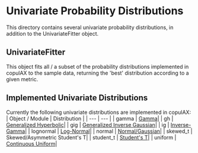 # Univariate Probability Distributions

This directory contains several univariate probability distributions, in addition to the UnivariateFitter object.

## UnivariateFitter

This object fits all / a subset of the probability distributions implemented in copulAX to the sample data, returning the 'best' distribution according to a given metric.

## Implemented Univariate Distributions

Currently the following univariate distributions are implemented in copulAX:
| Object / Module | Distribution |
| --- | --- |
| gamma | [Gamma](https://en.wikipedia.org/wiki/Gamma_distribution)|
| gh | [Generalized Hyperbolic](https://en.wikipedia.org/wiki/Generalised_hyperbolic_distribution)|
| gig | [Generalized Inverse Gaussian](https://en.wikipedia.org/wiki/Generalized_inverse_Gaussian_distribution)|
| ig | [Inverse-Gamma](https://en.wikipedia.org/wiki/Inverse-gamma_distribution)|
| lognormal | [Log-Normal](https://en.wikipedia.org/wiki/Log-normal_distribution)|
| normal | [Normal/Gaussian](https://en.wikipedia.org/wiki/Normal_distribution)|
| skewed_t | Skewed/Asymmetric Student's T|
| student_t | [Student's T](https://en.wikipedia.org/wiki/Student%27s_t-distribution)|
| uniform | [Continuous Uniform](https://en.wikipedia.org/wiki/Continuous_uniform_distribution)|
